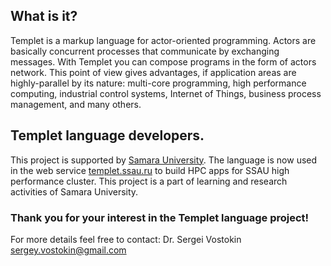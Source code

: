 What is it?
-----------
Templet is a markup language for actor-oriented programming. Actors are basically concurrent processes that communicate by exchanging messages. With Templet you can compose programs in the form of actors network. This point of view gives advantages, if application areas are highly-parallel by its nature: multi-core programming, high performance computing, industrial control systems, Internet of Things, business process management, and many others.

Templet language developers.
----------------------------
This project is supported by [Samara University](http://www.ssau.ru/english). The language is now used in the web service [templet.ssau.ru](http://templet.ssau.ru/#eng) to build HPC apps for SSAU high performance cluster. This project is a part of learning and research activities of Samara University.

### Thank you for your interest in the Templet language project!
For more details feel free to contact:
Dr. Sergei Vostokin <sergey.vostokin@gmail.com>




